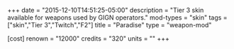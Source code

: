 +++
date = "2015-12-10T14:51:25-05:00"
description = "Tier 3 skin available for weapons used by GIGN operators."
mod-types = "skin"
tags = ["skin","Tier 3","Twitch","F2"]
title = "Paradise"
type = "weapon-mod"

[cost]
  renown = "12000"
  credits = "320"
  units = ""
+++
